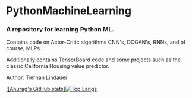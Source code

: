 # PythonMachineLearning
### A repository for learning Python ML.

Contains code on Actor-Critic algorithms CNN's, DCGAN's, RNNs, and of course, MLPs.

Additionally contains TensorBoard code and some projects such as the classic California Housing value predictor.

Author: Tiernan Lindauer

<p>

[![Anurag's GitHub stats]![Top Langs](https://github-readme-stats.vercel.app/api?username=T-Lind@count_private=true&show_icons=true&theme=synthwave&show_icons=true)](https://github.com/anuraghazra/github-readme-stats)

